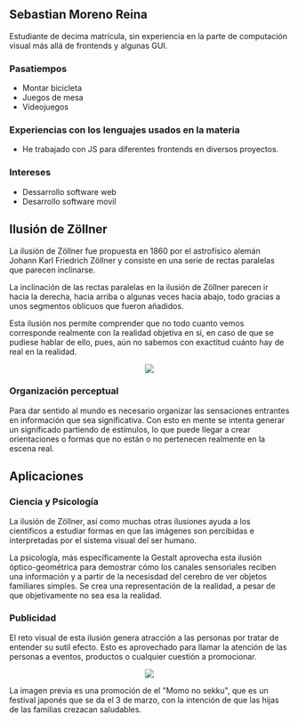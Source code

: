## **Sebastian Moreno Reina**

Estudiante de decima matrícula, sin experiencia en la parte de computación visual más allá de frontends y algunas GUI.

### **Pasatiempos**
- Montar bicicleta
- Juegos de mesa
- Videojuegos

### **Experiencias con los lenguajes usados en la materia**

- He trabajado con JS para diferentes frontends en diversos proyectos.

### **Intereses**

- Dessarrollo software web
- Desarrollo software movil

## **Ilusión de Zöllner**
La ilusión de Zöllner fue propuesta en 1860 por el astrofísico alemán Johann Karl Friedrich Zöllner y consiste en una serie de rectas paralelas que parecen inclinarse.

La inclinación de las rectas paralelas en la ilusión de Zöllner parecen ir hacia la derecha, hacia arriba o algunas veces hacia abajo, todo gracias a unos segmentos oblicuos que fueron añadidos.

Esta ilusión nos permite comprender que no todo cuanto vemos corresponde realmente con la realidad objetiva en sí, en caso de que se pudiese hablar de ello, pues, aún no sabemos con exactitud cuánto hay de real en la realidad.

<p align="center">
  <img src="../zollner.jpg">
</p>

### **Organización perceptual**
Para dar sentido al mundo es necesario organizar las sensaciones entrantes en información que sea significativa. Con esto en mente se intenta generar un significado partiendo de estímulos, lo que puede llegar a crear orientaciones o formas que no están o no pertenecen realmente en la escena real.

## **Aplicaciones**

### **Ciencia y Psicología**
La ilusión de Zöllner, así como muchas otras ilusiones ayuda a los científicos a estudiar formas en que las imágenes son percibidas e interpretadas por el sistema visual del ser humano. 

La psicología, más específicamente la Gestalt aprovecha esta ilusión óptico-geométrica para demostrar cómo los canales sensoriales reciben una información y a partir de la necesisdad del cerebro de ver objetos familiares simples. Se crea una representación de la realidad, a pesar de que objetivamente no sea esa la realidad.

### **Publicidad**
El reto visual de esta ilusión genera atracción a las personas por tratar de entender su sutil efecto. Esto es aprovechado para llamar la atención de las personas a eventos, productos o cualquier cuestión a promocionar.

<p align="center">
  <img src="../momosekk.gif">
</p>

La imagen previa es una promoción de el "Momo no sekku", que es un festival japonés que se da el 3 de marzo, con la intención de que las hijas de las familias crezacan saludables. 